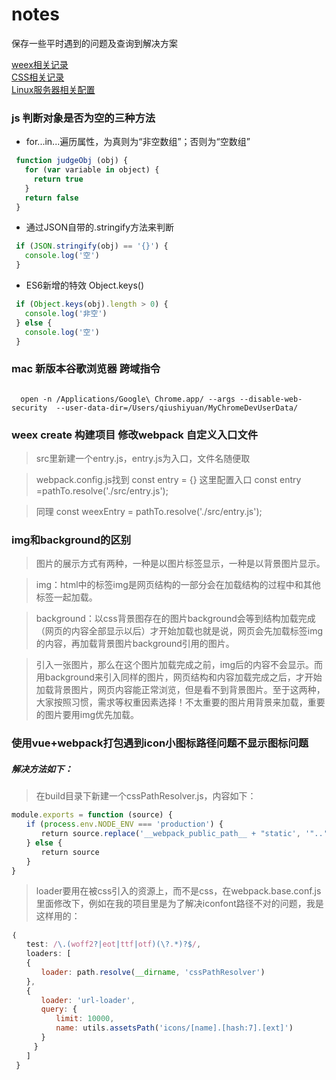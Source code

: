 # notes
保存一些平时遇到的问题及查询到解决方案

[weex相关记录](./weexNotes/README.md)   
[CSS相关记录](./css/README.md)  
[Linux服务器相关配置](./LinuxCommand/README.md)

### js 判断对象是否为空的三种方法
 - for...in...遍历属性，为真则为“非空数组”；否则为“空数组”  
 ```javascript
  function judgeObj (obj) {
    for (var variable in object) {
      return true
    }
    return false
  }
 ```
  - 通过JSON自带的.stringify方法来判断
  ```javascript
   if (JSON.stringify(obj) == '{}') {
     console.log('空')
   }
  ```
  - ES6新增的特效 Object.keys()
  ```javascript
   if (Object.keys(obj).length > 0) {
     console.log('非空')
   } else {
     console.log('空')
   }
  ```

###  mac 新版本谷歌浏览器 跨域指令
<pre><code>
  open -n /Applications/Google\ Chrome.app/ --args --disable-web-security  --user-data-dir=/Users/qiushiyuan/MyChromeDevUserData/
</pre></code>

### weex create 构建项目 修改webpack 自定义入口文件
> src里新建一个entry.js，entry.js为入口，文件名随便取

>webpack.config.js找到
const entry = {} 这里配置入口 const entry =pathTo.resolve('./src/entry.js');

>同理
const weexEntry = pathTo.resolve('./src/entry.js');
### img和background的区别
>图片的展示方式有两种，一种是以图片标签显示，一种是以背景图片显示。  

>img：html中的标签img是网页结构的一部分会在加载结构的过程中和其他标签一起加载。  

>background：以css背景图存在的图片background会等到结构加载完成（网页的内容全部显示以后）才开始加载也就是说，网页会先加载标签img的内容，再加载背景图片background引用的图片。  

>引入一张图片，那么在这个图片加载完成之前，img后的内容不会显示。而用background来引入同样的图片，网页结构和内容加载完成之后，才开始加载背景图片，网页内容能正常浏览，但是看不到背景图片。至于这两种，大家按照习惯，需求等权重因素选择！不太重要的图片用背景来加载，重要的图片要用img优先加载。

### 使用vue+webpack打包遇到icon小图标路径问题不显示图标问题  
##### 解决方法如下：
>在build目录下新建一个cssPathResolver.js，内容如下：

``` javascript
module.exports = function (source) {　　  
　　if (process.env.NODE_ENV === 'production') {    
　　　　return source.replace('__webpack_public_path__ + "static', '"..')  
　　} else {  
　　　　return source  
　　}  
}   
```

>loader要用在被css引入的资源上，而不是css，在webpack.base.conf.js里面修改下，例如在我的项目里是为了解决iconfont路径不对的问题，我是这样用的：

``` javascript
｛  
　　test: /\.(woff2?|eot|ttf|otf)(\?.*)?$/,  
　　loaders: [  
　　{  
　　　　loader: path.resolve(__dirname, 'cssPathResolver')  
　　},  
　　{  
　　　　loader: 'url-loader',  
　　　　query: {  
　　　　　　limit: 10000,  
　　　　　　name: utils.assetsPath('icons/[name].[hash:7].[ext]')
　　　　}  
　　　}  
　　]  
 }
```
